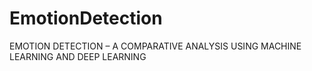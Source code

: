 # EmotionDetection
EMOTION DETECTION – A COMPARATIVE ANALYSIS USING MACHINE  LEARNING AND DEEP LEARNING
